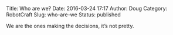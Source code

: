 Title: Who are we?
Date: 2016-03-24 17:17
Author: Doug 
Category: RobotCraft
Slug: who-are-we
Status: published

We are the ones making the decisions, it’s not pretty.
